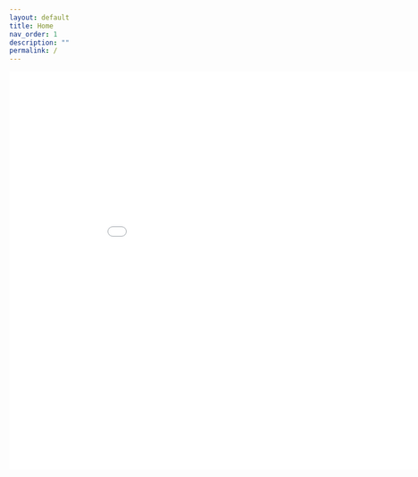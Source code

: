 ```yaml
---
layout: default
title: Home
nav_order: 1
description: ""
permalink: /
---
```


<iframe id="" src="Examples/Grid" name="" width="951" height="713" frameborder="0" marginheight="0" scrolling="no"></iframe>